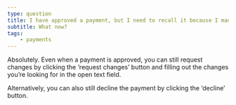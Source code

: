 ```yaml
---
type: question
title: I have approved a payment, but I need to recall it because I made a mistake.
subtitle: What now?
tags:
    - payments
---
```


Absolutely. Even when a payment is approved, you can still request changes by clicking the ‘request changes’ button and filling out the changes you’re looking for in the open text field. 

Alternatively, you can also still decline the payment by clicking the ‘decline’ button. 

